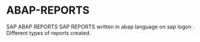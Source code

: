 # ABAP-REPORTS
SAP ABAP REPORTS
SAP REPORTS written in abap language on sap logon .
Different types of reports created.

